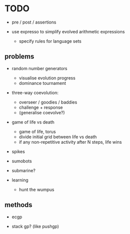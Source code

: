 # TODO

* pre / post / assertions

* use expresso to simplify evolved arithmetic expressions
  * specify rules for language sets

## problems

* random number generators
  * visualise evolution progress
  * dominance tournament

* three-way coevolution:
  * overseer / goodies / baddies
  * challenge + response
  * (generalise coevolve?)

* game of life vs death
  * game of life, torus
  * divide initial grid between life vs death
  * if any non-repetitive activity after N steps, life wins

* spikes

* sumobots

* submarine?

* learning
  * hunt the wumpus

## methods

* ecgp

* stack gp? (like pushgp)
